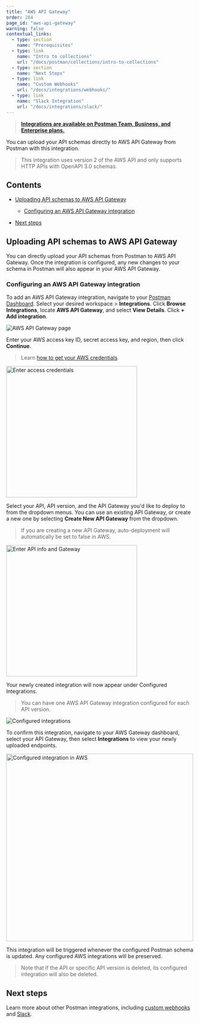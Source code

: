 ```yaml
---
title: "AWS API Gateway"
order: 284
page_id: "aws-api-gateway"
warning: false
contextual_links:
  - type: section
    name: "Prerequisites"
  - type: link
    name: "Intro to collections"
    url: "/docs/postman/collections/intro-to-collections"
  - type: section
    name: "Next Steps"
  - type: link
    name: "Custom Webhooks"
    url: "/docs/integrations/webhooks/"
  - type: link
    name: "Slack Integration"
    url: "/docs/integrations/slack/"
---
```


> __[Integrations are available on Postman Team, Business, and Enterprise plans.](https://www.getpostman.com/pricing)__

You can upload your API schemas directly to AWS API Gateway from Postman with this integration.

> This integration uses version 2 of the AWS API and only supports HTTP APIs with OpenAPI 3.0 schemas.

## Contents

* [Uploading API schemas to AWS API Gateway](#uploading-api-schemas-to-aws-api-gateway)

    * [Configuring an AWS API Gateway integration](#configuring-an-aws-api-gateway-integration)

* [Next steps](#next-steps)

## Uploading API schemas to AWS API Gateway

You can directly upload your API schemas from Postman to AWS API Gateway. Once the integration is configured, any new changes to your schema in Postman will also appear in your AWS API Gateway.

### Configuring an AWS API Gateway integration

To add an AWS API Gateway integration, navigate to your [Postman Dashboard](https://go.postman.co/). Select your desired workspace > **Integrations**. Click **Browse Integrations**, locate **AWS API Gateway**, and select **View Details**. Click **+ Add integration**.

![AWS API Gateway page](https://assets.postman.com/postman-docs/aws-api-gateway-integration-page.jpg)

Enter your AWS access key ID, secret access key, and region, then click **Continue**.

> Learn [how to get your AWS credentials](https://docs.aws.amazon.com/sdk-for-javascript/v2/developer-guide/getting-your-credentials.html).

<img src="https://assets.postman.com/postman-docs/enter-aws-credentials.jpg" width="350px" alt="Enter access credentials"/>

Select your API, API version, and the API Gateway you'd like to deploy to from the dropdown menus. You can use an existing API Gateway, or create a new one by selecting **Create New API Gateway** from the dropdown.

> If you are creating a new API Gateway, auto-deployment will automatically be set to false in AWS.

<img src="https://assets.postman.com/postman-docs/select-api-version-gateway.jpg" width="350px" alt="Enter API info and Gateway"/>

Your newly created integration will now appear under Configured Integrations.

> You can have one AWS API Gateway integration configured for each API version.

![Configured integrations](https://assets.postman.com/postman-docs/config-integrations-aws.jpg)

To confirm this integration, navigate to your AWS Gateway dashboard, select your API Gateway, then select **Integrations** to view your newly uploaded endpoints.

<img src="https://assets.postman.com/postman-docs/configured-in-aws.jpg" width="500px" alt="Configured integration in AWS"/>

This integration will be triggered whenever the configured Postman schema is updated. Any configured AWS integrations will be preserved.

> Note that if the API or specific API version is deleted, its configured integration will also be deleted.

## Next steps

Learn more about other Postman integrations, including [custom webhooks](/docs/integrations/webhooks/) and [Slack](/docs/integrations/slack/).
